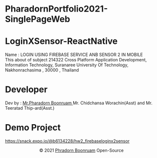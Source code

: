 # PharadornPortfolio2021-SinglePageWeb
# LoginXSensor-ReactNative
Name : LOGIN USING FIREBASE SERVICE ANB SENSOR 2 IN MOBILE <br/>
This about of subject 214322 Cross Platform Application Development, Information Technology, Suranaree University Of Technology, Nakhonrachasima , 30000 , Thailand
# Developer
Dev by : <a href="https://www.facebook.com/PharadornB/">Mr.Pharadorn Boonruam </a> Mr. Chidchansa Worachin(Asst) and Mr. Teeratad Thip-ard(Asst.)<br/>
# Demo Project
https://snack.expo.io/@b6134228/hw2_firebaseloginx2sensor <br/>
<p align="center">© 2021 <a href="https://www.facebook.com/PharadornB/">Phradorn Boonruam</a> Open-Source</p>


